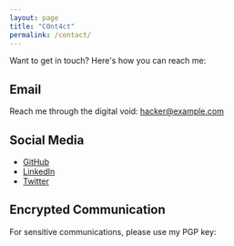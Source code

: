 ```yaml
---
layout: page
title: "C0nt4ct"
permalink: /contact/
---
```


Want to get in touch? Here's how you can reach me:

## Email

Reach me through the digital void: <span class="glitch" data-text="hacker@example.com">hacker@example.com</span>

## Social Media

- [GitHub](https://github.com/yourusername)
- [LinkedIn](https://www.linkedin.com/in/yourusername)
- [Twitter](https://twitter.com/yourusername)

## Encrypted Communication

For sensitive communications, please use my PGP key:
